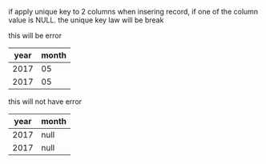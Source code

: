 if apply unique key to 2 columns
when insering record, if one of the column value is NULL.
the unique key law will be break

this will be error   

| year | month |
|------|-------|
| 2017 | 05    |
| 2017 | 05    |

this will not have error   

| year | month| 
|------|-------|
| 2017 | null |
| 2017 | null |
